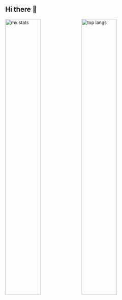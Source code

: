 ## Hi there 👋

<img alt="my stats" align="left" width="47%" src="https://github-readme-stats.vercel.app/api?username=renevajda1"/>
<img alt="top langs" align="left" width="47%" src="https://github-readme-stats.vercel.app/api/top-langs/?username=renevajda1&layout=compact&theme=radical"/>



<!--
**ReneVajda1/ReneVajda1** is a ✨ _special_ ✨ repository because its `README.md` (this file) appears on your GitHub profile.

Here are some ideas to get you started:

- 🔭 I’m currently working on ...
- 🌱 I’m currently learning ...
- 👯 I’m looking to collaborate on ...
- 🤔 I’m looking for help with ...
- 💬 Ask me about ...
- 📫 How to reach me: ...
- 😄 Pronouns: ...
- ⚡ Fun fact: ...
-->
